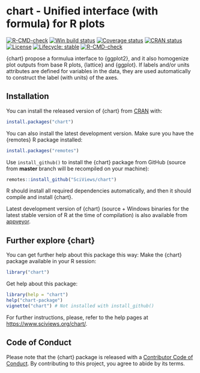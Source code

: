 # chart - Unified interface (with formula) for R plots

<!-- badges: start -->

[![R-CMD-check](https://github.com/SciViews/chart/workflows/R-CMD-check/badge.svg)](https://github.com/SciViews/chart/actions) [![Win build status](https://ci.appveyor.com/api/projects/status/github/SciViews/chart?branch=master&svg=true)](https://ci.appveyor.com/project/phgrosjean/chart) [![Coverage status](https://img.shields.io/codecov/c/github/SciViews/chart/master.svg)](https://codecov.io/github/SciViews/chart?branch=master) [![CRAN status](https://www.r-pkg.org/badges/version/chart)](https://cran.r-project.org/package=chart) [![License](https://img.shields.io/badge/license-GPL-blue.svg)](https://www.gnu.org/licenses/gpl-2.0.html) [![Lifecycle: stable](https://img.shields.io/badge/lifecycle-stable-brightgreen.svg)](https://www.tidyverse.org/lifecycle/#stable)
[![R-CMD-check](https://github.com/SciViews/chart/workflows/R-CMD-check/badge.svg)](https://github.com/SciViews/chart/actions)
<!-- badges: end -->

{chart} propose a formulua interface to {ggplot2}, and it also homogenize plot outputs from base R plots, {lattice} and {ggplot}. If labels and/or units attributes are defined for variables in the data, they are used automatically to construct the label (with units) of the axes.

## Installation

You can install the released version of {chart} from [CRAN](https://CRAN.R-project.org) with:

``` r
install.packages("chart")
```

You can also install the latest development version. Make sure you have the {remotes} R package installed:

``` r
install.packages("remotes")
```

Use `install_github()` to install the {chart} package from GitHub (source from **master** branch will be recompiled on your machine):

``` r
remotes::install_github("SciViews/chart")
```

R should install all required dependencies automatically, and then it should compile and install {chart}.

Latest development version of {chart} (source + Windows binaries for the latest stable version of R at the time of compilation) is also available from [appveyor](https://ci.appveyor.com/project/phgrosjean/chart/build/artifacts).

## Further explore {chart}

You can get further help about this package this way: Make the {chart} package available in your R session:

``` r
library("chart")
```

Get help about this package:

``` r
library(help = "chart")
help("chart-package")
vignette("chart") # Not installed with install_github()
```

For further instructions, please, refer to the help pages at <https://www.sciviews.org/chart/>.

## Code of Conduct

Please note that the {chart} package is released with a [Contributor Code of Conduct](https://contributor-covenant.org/version/2/0/CODE_OF_CONDUCT.html). By contributing to this project, you agree to abide by its terms.

